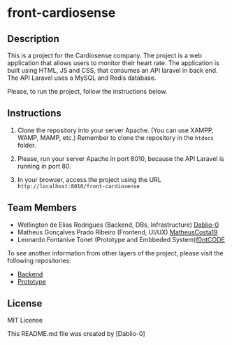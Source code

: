 # front-cardiosense

## Description

This is a project for the Cardiosense company. The project is a web application that allows users to monitor their heart rate. The application is built using HTML, JS and CSS, that consumes an API laravel in back end. The API Laravel uses a MySQL and Redis database.

Please, to run the project, follow the instructions below.

## Instructions

1. Clone the repository into your server Apache. (You can use XAMPP, WAMP, MAMP, etc.) Remember to clone the repository in the `htdocs` folder.

2. Please, run your server Apache in port 8010, because the API Laravel is running in port 80.

3. In your browser, access the project using the URL `http://localhost:8010/front-cardiosense`

## Team Members

- Wellington de Elias Rodrigues (Backend, DBs, Infrastructure) [Dablio-0](https://github.com/Dablio-0)
- Matheus Gonçalves Prado Ribeiro (Frontend, UI/UX) [MatheusCosta19](https://github.com/MatheusCosta19)
- Leonardo Fontanive Tonet (Prototype and Embbeded System)[f0ntCODE](https://github.com/f0ntCODE)

To see another information from other layers of the project, please visit the following repositories:

- [Backend](https://github.com/Dablio-0/api-cardiosense)
- [Prototype](https://github.com/f0ntCODE/CardioSense_ESP32)

## License

MIT License

This README.md file was created by [Dablio-0]
